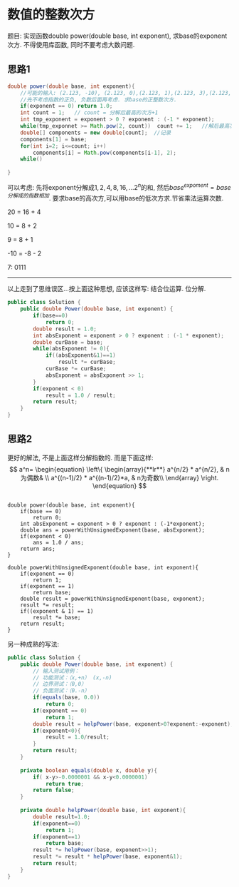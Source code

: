 # 数值的整数次方

题目: 实现函数double power(double base, int exponent), 求base的exponent次方. 不得使用库函数, 同时不要考虑大数问题.



## 思路1

```java
double power(double base, int exponent){
	//可能的输入: (2.123, -10), (2.123, 0),(2.123, 1),(2.123, 3),(2.123, 8),(2.123, 9),(2.123, 20)
    //先不考虑指数的正负, 负数后面再考虑. 求base的正整数次方.
    if(exponent == 0) return 1.0;
    int count = 1;   // count = 分解后最高的次方+1
    int tmp_exponent = exponent > 0 ? exponent : (-1 * exponent);
    while(tmp_exponnet >= Math.pow(2, count))  count += 1;   //解后最高次方
    double[] components = new double[count];  //记录
    components[1] = base;
    for(int i=2; i<=count; i++)
        components[i] = Math.pow(components[i-1], 2);
    while()
    
}

```

可以考虑: 先将exponent分解成$1, 2, 4, 8, 16, ... 2^n$的和, 然后$base^{expoment}=base^{分解成的指数相加}$. 要求base的高次方,可以用base的低次方求.节省乘法运算次数.



20 = 16 + 4

10 = 8 + 2

9 = 8 + 1

-10 = -8 - 2



7:  0111

------

以上走到了思维误区...按上面这种思想, 应该这样写: 结合位运算. 位分解.

```java
public class Solution {
    public double Power(double base, int exponent) {
        if(base==0)
            return 0;
        double result = 1.0;
        int absExponent = exponent > 0 ? exponent : (-1 * exponent);
        double curBase = base;
        while(absExponent != 0){
            if((absExponent&1)==1)
                result *= curBase;
            curBase *= curBase;
            absExponent = absExponent >> 1;
        }
        if(exponent < 0)
            result = 1.0 / result;
        return result;
    }
}
```





## 思路2

更好的解法, 不是上面这样分解指数的. 而是下面这样:
$$
a^n=
\begin{equation}  
\left\{  
             \begin{array}{**lr**}  
             a^{n/2} * a^{n/2}, & n为偶数&  \\  
             a^{(n-1)/2} * a^{(n-1)/2}*a, & n为奇数\\  
             \end{array}  
\right.  
\end{equation}
$$

```

double power(double base, int exponent){
	if(base == 0)
		return 0;
	int absExponent = exponent > 0 ? exponent : (-1*exponent);
	double ans = powerWithUnsignedExponent(base, absExponent);
	if(exponent < 0)
		ans = 1.0 / ans;
	return ans;
}

double powerWithUnsignedExponent(double base, int exponent){
	if(exponent == 0)
		return 1;
	if(exponent == 1)
		return base;
	double result = powerWithUnsignedExponent(base, exponent);
	result *= result;
	if((exponent & 1) == 1)
		result *= base;
	return result;
}
```

另一种成熟的写法:

```java
public class Solution {
    public double Power(double base, int exponent) {
        // 输入测试用例：
        // 功能测试：（x,+n） (x,-n)
        // 边界测试：（0,0）
        // 负面测试：（0.-n）
        if(equals(base, 0.0))
            return 0;
        if(exponent == 0)
            return 1;
        double result = helpPower(base, exponent>0?exponent:-exponent);
        if(exponent<0){
            result = 1.0/result;
        }
        return result;
    }
        
    private boolean equals(double x, double y){
        if( x-y>-0.0000001 && x-y<0.0000001)
            return true;
        return false;
    }
    
    private double helpPower(double base, int exponent){
        double result=1.0;
        if(exponent==0)
            return 1;
        if(exponent==1)
            return base;
        result *= helpPower(base, exponent>>1);
        result *= result * helpPower(base, exponent&1);
        return result;
    }
}
```


